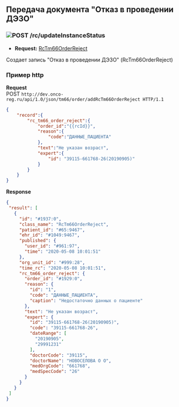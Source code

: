 ## Передача документа "Отказ в проведении ДЭЗО"

### ![POST](../../../../img/post.png) /rc/updateInstanceStatus
* **Request:** [RcTm66OrderReject](../../../../types/types.md#com.siams.med.api.Rc.RcTm66OrderReject)

Создает запись "Отказ в проведении ДЭЗО" (RcTm66OrderReject)

### Пример http

**Request**  
POST `http://dev.onco-reg.ru/api/1.0/json/tm66/order/addRcTm66OrderReject HTTP/1.1`

```json
{
    "record":{
        "rc_tm66_order_reject":{
            "order_id":"{{rcId}}",
            "reason":{
                "code":"ДАННЫЕ_ПАЦИЕНТА"
            },
            "text":"Не указан возраст",
            "expert":{
                "id": "39115-661768-26(20190905)"
            }
        }
    } 
}
```
**Response**
```json
{
 "result": [
   {
     "id": "#1937:0",
     "class_name": "RcTm66OrderReject",
     "patient_id": "#65:9467",
     "ehr_id": "#1049:9467",
     "published": {
       "user_id": "#961:97",
       "time": "2020-05-08 10:01:51"
     },
     "org_unit_id": "#999:28",
     "time_rc": "2020-05-08 10:01:51",
     "rc_tm66_order_reject": {
       "order_id": "#1929:0",
       "reason": {
         "id": "1",
         "code": "ДАННЫЕ_ПАЦИЕНТА",
         "caption": "Недостаточно данных о пациенте"
       },
       "text": "Не указан возраст",
       "expert": {
         "id": "39115-661768-26(20190905)",
         "code": "39115-661768-26",
         "dateRange": [
           "20190905",
           "29991231"
         ],
         "doctorCode": "39115",
         "doctorName": "НОВОСЕЛОВА О О",
         "medOrgCode": "661768",
         "medSpecCode": "26"
       }
     }
   }
 ]
}

```
